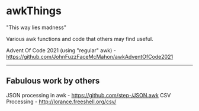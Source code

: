 # awkThings

"This way lies madness"

Various awk functions and code that others may find useful.

Advent Of Code 2021 (using "regular" awk) - https://github.com/JohnFuzzFaceMcMahon/awkAdventOfCode2021

-----------------------
Fabulous work by others
-----------------------

JSON processing in awk - https://github.com/step-/JSON.awk
CSV Processing - http://lorance.freeshell.org/csv/
